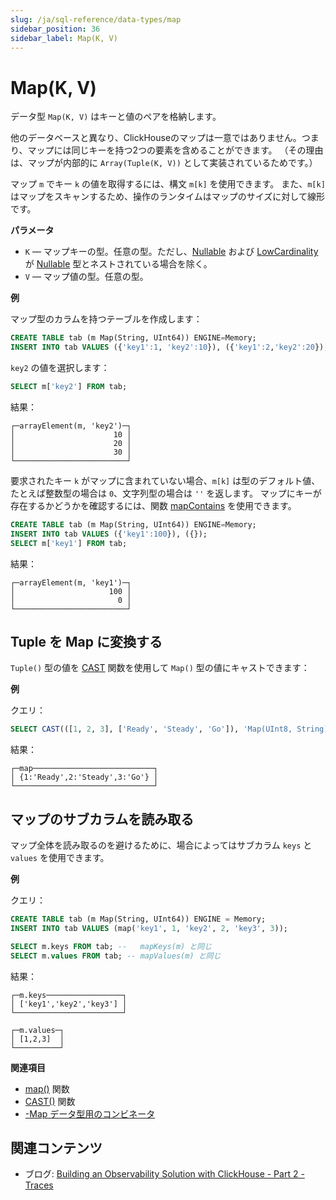 ```yaml
---
slug: /ja/sql-reference/data-types/map
sidebar_position: 36
sidebar_label: Map(K, V)
---
```


# Map(K, V)

データ型 `Map(K, V)` はキーと値のペアを格納します。

他のデータベースと異なり、ClickHouseのマップは一意ではありません。つまり、マップには同じキーを持つ2つの要素を含めることができます。
（その理由は、マップが内部的に `Array(Tuple(K, V))` として実装されているためです。）

マップ `m` でキー `k` の値を取得するには、構文 `m[k]` を使用できます。
また、`m[k]` はマップをスキャンするため、操作のランタイムはマップのサイズに対して線形です。

**パラメータ**

- `K` — マップキーの型。任意の型。ただし、[Nullable](../../sql-reference/data-types/nullable.md) および [LowCardinality](../../sql-reference/data-types/lowcardinality.md) が [Nullable](../../sql-reference/data-types/nullable.md) 型とネストされている場合を除く。
- `V` — マップ値の型。任意の型。

**例**

マップ型のカラムを持つテーブルを作成します：

``` sql
CREATE TABLE tab (m Map(String, UInt64)) ENGINE=Memory;
INSERT INTO tab VALUES ({'key1':1, 'key2':10}), ({'key1':2,'key2':20}), ({'key1':3,'key2':30});
```

`key2` の値を選択します：

```sql
SELECT m['key2'] FROM tab;
```

結果：

```text
┌─arrayElement(m, 'key2')─┐
│                      10 │
│                      20 │
│                      30 │
└─────────────────────────┘
```

要求されたキー `k` がマップに含まれていない場合、`m[k]` は型のデフォルト値、たとえば整数型の場合は `0`、文字列型の場合は `''` を返します。
マップにキーが存在するかどうかを確認するには、関数 [mapContains](../../sql-reference/functions/tuple-map-functions#mapcontains) を使用できます。

```sql
CREATE TABLE tab (m Map(String, UInt64)) ENGINE=Memory;
INSERT INTO tab VALUES ({'key1':100}), ({});
SELECT m['key1'] FROM tab;
```

結果：

```text
┌─arrayElement(m, 'key1')─┐
│                     100 │
│                       0 │
└─────────────────────────┘
```

## Tuple を Map に変換する

`Tuple()` 型の値を [CAST](../../sql-reference/functions/type-conversion-functions.md#type_conversion_function-cast) 関数を使用して `Map()` 型の値にキャストできます：

**例**

クエリ：

``` sql
SELECT CAST(([1, 2, 3], ['Ready', 'Steady', 'Go']), 'Map(UInt8, String)') AS map;
```

結果：

``` text
┌─map───────────────────────────┐
│ {1:'Ready',2:'Steady',3:'Go'} │
└───────────────────────────────┘
```

## マップのサブカラムを読み取る

マップ全体を読み取るのを避けるために、場合によってはサブカラム `keys` と `values` を使用できます。

**例**

クエリ：

``` sql
CREATE TABLE tab (m Map(String, UInt64)) ENGINE = Memory;
INSERT INTO tab VALUES (map('key1', 1, 'key2', 2, 'key3', 3));

SELECT m.keys FROM tab; --   mapKeys(m) と同じ
SELECT m.values FROM tab; -- mapValues(m) と同じ
```

結果：

``` text
┌─m.keys─────────────────┐
│ ['key1','key2','key3'] │
└────────────────────────┘

┌─m.values─┐
│ [1,2,3]  │
└──────────┘
```

**関連項目**

- [map()](../../sql-reference/functions/tuple-map-functions.md#function-map) 関数
- [CAST()](../../sql-reference/functions/type-conversion-functions.md#type_conversion_function-cast) 関数
- [-Map データ型用のコンビネータ](../aggregate-functions/combinators.md#-map)


## 関連コンテンツ

- ブログ: [Building an Observability Solution with ClickHouse - Part 2 - Traces](https://clickhouse.com/blog/storing-traces-and-spans-open-telemetry-in-clickhouse)


